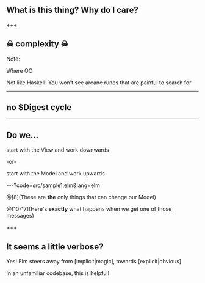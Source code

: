 ## What is this thing? Why do I care?

+++

## ☠ complexity ☠

Note:

Where OO

Not like Haskell! You won't see arcane runes that are painful to search for

---

## no $Digest cycle

---

## Do we...

start with the View and work downwards

-or-

start with the Model and work upwards

---?code=src/sample1.elm&lang=elm

@[8](These are __the__ only things that can change our Model)

@[10-17](Here's __exactly__ what happens when we get one of those messages)

+++

## It seems a little verbose?

Yes! Elm steers away from \[implicit|magic\], towards \[explicit|obvious\]

In an unfamiliar codebase, this is helpful!

